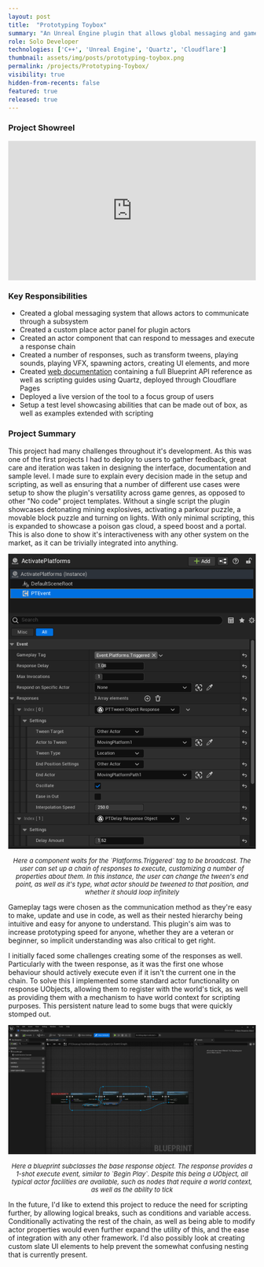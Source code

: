 ```yaml
---
layout: post
title:  "Prototyping Toybox"
summary: "An Unreal Engine plugin that allows global messaging and gameplay events without code"
role: Solo Developer
technologies: ['C++', 'Unreal Engine', 'Quartz', 'Cloudflare']
thumbnail: assets/img/posts/prototyping-toybox.png
permalink: /projects/Prototyping-Toybox/
visibility: true
hidden-from-recents: false
featured: true
released: true
---
```


### Project Showreel

<div style="position: relative; width: 100%; padding-top: 56.25%; margin-bottom: 10px;">
  <iframe
    src="https://www.youtube.com/embed/sTVtjq-Qlug"
    title="Prototyping Toybox Showcase"
    frameborder="0"
    allow="accelerometer; autoplay; clipboard-write; encrypted-media; gyroscope; picture-in-picture; web-share"
    referrerpolicy="strict-origin-when-cross-origin"
    allowfullscreen
    style="position: absolute; top: 0; left: 0; width: 100%; height: 100%;"
  ></iframe>
</div>

### Key Responsibilities
- Created a global messaging system that allows actors to communicate through a subsystem
- Created a custom place actor panel for plugin actors
- Created an actor component that can respond to messages and execute a response chain
- Created a number of responses, such as transform tweens, playing sounds, playing VFX, spawning actors, creating UI elements, and more
- Created <a href="https://prototyping-toolbox.pages.dev" target="_blank">web documentation</a> containing a full Blueprint API reference as well as scripting guides using Quartz, deployed through Cloudflare Pages
- Deployed a live version of the tool to a focus group of users
- Setup a test level showcasing abilities that can be made out of box, as well as examples extended with scripting

### Project Summary

This project had many challenges throughout it's development. As this was one of the first projects I had to deploy to users to gather feedback, great care and iteration was taken in designing the interface, documentation and sample level. I made sure to explain every decision made in the setup and scripting, as well as ensuring that a number of different use cases were setup to show the plugin's versatility across game genres, as opposed to other "No code" project templates. Without a single script the plugin showcases detonating mining explosives, activating a parkour puzzle, a movable block puzzle and turning on lights. With only minimal scripting, this is expanded to showcase a poison gas cloud, a speed boost and a portal. This is also done to show it's interactiveness with any other system on the market, as it can be trivially integrated into anything.

<img class="inline-center" src="/assets/img/posts/prototyping-toybox/response-component.png" alt-text="In-editor screenshot showing the setup of a particular response"/>
<p style="font-size: 13px; text-align: center;"><i>Here a component waits for the `Platforms.Triggered` tag to be broadcast. The user can set up a chain of responses to execute, customizing a number of properties about them. In this instance, the user can change the tween's end point, as well as it's type, what actor should be tweened to that position, and whether it should loop infinitely</i></p>

Gameplay tags were chosen as the communication method as they're easy to make, update and use in code, as well as their nested hierarchy being intuitive and easy for anyone to understand. This plugin's aim was to increase prototyping speed for anyone, whether they are a veteran or beginner, so implicit understanding was also critical to get right.

I initially faced some challenges creating some of the responses as well. Particularly with the tween response, as it was the first one whose behaviour should actively execute even if it isn't the current one in the chain. To solve this I implemented some standard actor functionality on response UObjects, allowing them to register with the world's tick, as well as providing them with a mechanism to have world context for scripting purposes. This persistent nature lead to some bugs that were quickly stomped out.

<img class="inline-center" src="/assets/img/posts/prototyping-toybox/response-subclass.png" alt-text="In-editor screenshot showing a subclass of a response"/>
<p style="font-size: 13px; text-align: center;"><i>Here a blueprint subclasses the base response object. The response provides a 1-shot execute event, similar to `Begin Play`. Despite this being a UObject, all typical actor facilities are available, such as nodes that require a world context, as well as the ability to tick</i></p>

In the future, I'd like to extend this project to reduce the need for scripting further, by allowing logical breaks, such as conditions and variable access. Conditionally activating the rest of the chain, as well as being able to modify actor properties would even further expand the utility of this, and the ease of integration with any other framework. I'd also possibly look at creating custom slate UI elements to help prevent the somewhat confusing nesting that is currently present.